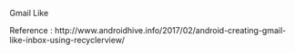Gmail Like

Reference :
http://www.<i></i>androidhive.info/2017/02/android-creating-gmail-like-inbox-using-recyclerview/